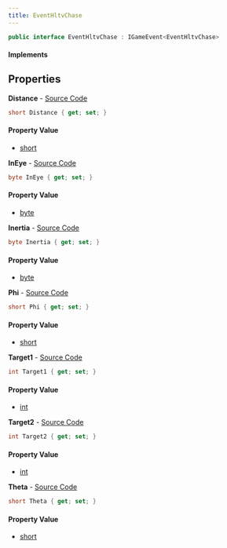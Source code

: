 ```yaml
---
title: EventHltvChase
---
```


```csharp
public interface EventHltvChase : IGameEvent<EventHltvChase>
```

#### Implements

## Properties

**Distance** - [Source Code](https://github.com/swiftly-solution/swiftlys2/blob/main/managed/src/SwiftlyS2.Generated/GameEvents/Interfaces/EventHltvChase.cs#L38)

```csharp
short Distance { get; set; }
```

#### Property Value

- [short](https://learn.microsoft.com/dotnet/api/system.int16)

**InEye** - [Source Code](https://github.com/swiftly-solution/swiftlys2/blob/main/managed/src/SwiftlyS2.Generated/GameEvents/Interfaces/EventHltvChase.cs#L66)

```csharp
byte InEye { get; set; }
```

#### Property Value

- [byte](https://learn.microsoft.com/dotnet/api/system.byte)

**Inertia** - [Source Code](https://github.com/swiftly-solution/swiftlys2/blob/main/managed/src/SwiftlyS2.Generated/GameEvents/Interfaces/EventHltvChase.cs#L59)

```csharp
byte Inertia { get; set; }
```

#### Property Value

- [byte](https://learn.microsoft.com/dotnet/api/system.byte)

**Phi** - [Source Code](https://github.com/swiftly-solution/swiftlys2/blob/main/managed/src/SwiftlyS2.Generated/GameEvents/Interfaces/EventHltvChase.cs#L52)

```csharp
short Phi { get; set; }
```

#### Property Value

- [short](https://learn.microsoft.com/dotnet/api/system.int16)

**Target1** - [Source Code](https://github.com/swiftly-solution/swiftlys2/blob/main/managed/src/SwiftlyS2.Generated/GameEvents/Interfaces/EventHltvChase.cs#L24)

```csharp
int Target1 { get; set; }
```

#### Property Value

- [int](https://learn.microsoft.com/dotnet/api/system.int32)

**Target2** - [Source Code](https://github.com/swiftly-solution/swiftlys2/blob/main/managed/src/SwiftlyS2.Generated/GameEvents/Interfaces/EventHltvChase.cs#L31)

```csharp
int Target2 { get; set; }
```

#### Property Value

- [int](https://learn.microsoft.com/dotnet/api/system.int32)

**Theta** - [Source Code](https://github.com/swiftly-solution/swiftlys2/blob/main/managed/src/SwiftlyS2.Generated/GameEvents/Interfaces/EventHltvChase.cs#L45)

```csharp
short Theta { get; set; }
```

#### Property Value

- [short](https://learn.microsoft.com/dotnet/api/system.int16)

